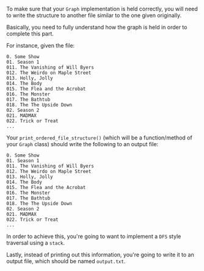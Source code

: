 <!---title{print_ordered_file_structure() Function}--->

<!--badges={Python:100,Algorithms:100}-->

<!--concepts={directedGraphs, introToGraphs, useOfGraphs, Depth First Search (DFS), Stack Manipulation}-->

To make sure that your `Graph` implementation is held correctly, you will need to write the structure to another file similar to the one given originally. 

Basically, you need to fully understand how the graph is held in order to complete this part. 

For instance, given the file: 

```
0. Some Show
01. Season 1
011. The Vanishing of Will Byers
012. The Weirdo on Maple Street
013. Holly, Jolly
014. The Body
015. The Flea and the Acrobat
016. The Monster
017. The Bathtub
018. The The Upside Down
02. Season 2
021. MADMAX
022. Trick or Treat
...
```

Your `print_ordered_file_structure()` (which will be a function/method of your `Graph` class) should write the following to an output file:

```
0. Some Show
01. Season 1
011. The Vanishing of Will Byers
012. The Weirdo on Maple Street
013. Holly, Jolly
014. The Body
015. The Flea and the Acrobat
016. The Monster
017. The Bathtub
018. The The Upside Down
02. Season 2
021. MADMAX
022. Trick or Treat
...
```

In order to achieve this, you're going to want to implement a `DFS` style traversal using a `stack`.

Lastly, instead of printing out this information, you're going to write it to an output file, which should be named `output.txt`. 

